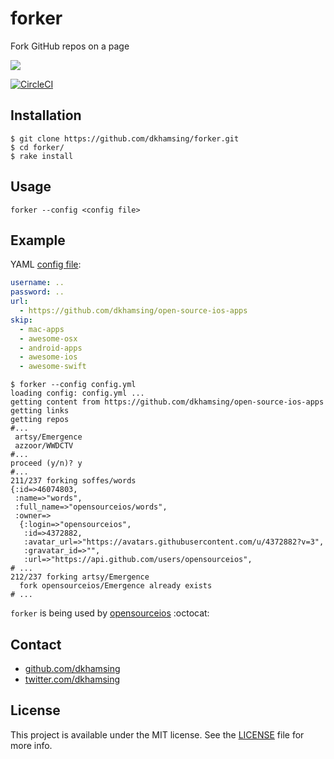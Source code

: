 # forker

Fork GitHub repos on a page

![](http://i.giphy.com/n1JN4fSrXovJe.gif)

[![CircleCI](https://img.shields.io/circleci/project/dkhamsing/forker.svg)]()

## Installation

```shell
$ git clone https://github.com/dkhamsing/forker.git
$ cd forker/
$ rake install
```

## Usage

```
forker --config <config file>
```

## Example

YAML [config file](bin/config.yml):

```yml
username: ..
password: ..
url:
  - https://github.com/dkhamsing/open-source-ios-apps
skip:
  - mac-apps
  - awesome-osx
  - android-apps
  - awesome-ios
  - awesome-swift
```

```shell
$ forker --config config.yml
loading config: config.yml ...
getting content from https://github.com/dkhamsing/open-source-ios-apps
getting links
getting repos
#...
 artsy/Emergence
 azzoor/WWDCTV
#...
proceed (y/n)? y
#...
211/237 forking soffes/words
{:id=>46074803,
 :name=>"words",
 :full_name=>"opensourceios/words",
 :owner=>
  {:login=>"opensourceios",
   :id=>4372882,
   :avatar_url=>"https://avatars.githubusercontent.com/u/4372882?v=3",
   :gravatar_id=>"",
   :url=>"https://api.github.com/users/opensourceios",
# ...
212/237 forking artsy/Emergence
  fork opensourceios/Emergence already exists
# ...
```

`forker` is being used by [opensourceios](https://github.com/opensourceios) :octocat:

## Contact

- [github.com/dkhamsing](https://github.com/dkhamsing)
- [twitter.com/dkhamsing](https://twitter.com/dkhamsing)

## License

This project is available under the MIT license. See the [LICENSE](LICENSE) file for more info.
